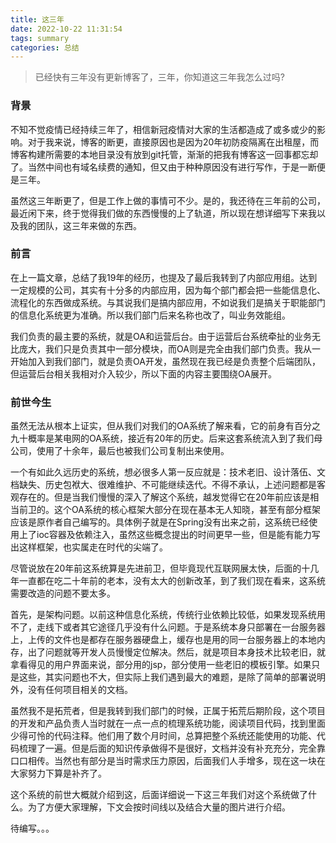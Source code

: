 ```yaml
---
title: 这三年
date: 2022-10-22 11:31:54
tags: summary
categories: 总结
---
```


> 已经快有三年没有更新博客了，三年，你知道这三年我怎么过吗?

### 背景

不知不觉疫情已经持续三年了，相信新冠疫情对大家的生活都造成了或多或少的影响。对于我来说，博客的断更，直接原因也是因为20年初防疫隔离在出租屋，而博客构建所需要的本地目录没有放到git托管，渐渐的把我有博客这一回事都忘却了。当然中间也有域名续费的通知，但又由于种种原因没有进行写作，于是一断便是三年。

虽然这三年断更了，但是工作上做的事情可不少。是的，我还待在三年前的公司，最近闲下来，终于觉得我们做的东西慢慢的上了轨道，所以现在想详细写下来我以及我的团队，这三年来做的东西。

### 前言

在上一篇文章，总结了我19年的经历，也提及了最后我转到了内部应用组。达到一定规模的公司，其实有十分多的内部应用，因为每个部门都会把一些能信息化、流程化的东西做成系统。与其说我们是搞内部应用，不如说我们是搞关于职能部门的信息化系统更为准确。所以我们部门后来名称也改了，叫业务效能组。

我们负责的最主要的系统，就是OA和运营后台。由于运营后台系统牵扯的业务无比庞大，我们只是负责其中一部分模块，而OA则是完全由我们部门负责。我从一开始加入到我们部门，就是负责OA开发，虽然现在我已经是负责整个后端团队，但运营后台相关我相对介入较少，所以下面的内容主要围绕OA展开。

### 前世今生

虽然无法从根本上证实，但从我们对我们的OA系统了解来看，它的前身有百分之九十概率是某电网的OA系统，接近有20年的历史。后来这套系统流入到了我们母公司，使用了十余年，最后也被我们公司复制出来使用。

一个有如此久远历史的系统，想必很多人第一反应就是：技术老旧、设计落伍、文档缺失、历史包袱大、很难维护、不可能继续迭代。不得不承认，上述问题都是客观存在的。但是当我们慢慢的深入了解这个系统，越发觉得它在20年前应该是相当前卫的。这个OA系统的核心框架大部分在现在基本无人知晓，甚至有部分框架应该是原作者自己编写的。具体例子就是在Spring没有出来之前，这系统已经使用上了ioc容器及依赖注入，虽然这些概念提出的时间更早一些，但是能有能力写出这样框架，也实属走在时代的尖端了。

尽管说放在20年前这系统算是先进前卫，但毕竟现代互联网展太快，后面的十几年一直都在吃二十年前的老本，没有太大的创新改革，到了我们现在看来，这系统需要改造的问题不要太多。

首先，是架构问题。以前这种信息化系统，传统行业依赖比较低，如果发现系统用不了，走线下或者其它途径几乎没有什么问题。于是系统本身只部署在一台服务器上，上传的文件也是都存在服务器硬盘上，缓存也是用的同一台服务器上的本地内存，出了问题就等开发人员慢慢定位解决。然后，就是项目本身技术比较老旧，就拿看得见的用户界面来说，部分用的jsp，部分使用一些老旧的模板引擎。如果只是这些，其实问题也不大，但实际上我们遇到最大的难题，是除了简单的部署说明外，没有任何项目相关的文档。

虽然我不是拓荒者，但是我转到我们部门的时候，正属于拓荒后期阶段，这个项目的开发和产品负责人当时就在一点一点的梳理系统功能，阅读项目代码，找到里面少得可怜的代码注释。他们用了数个月时间，总算把整个系统还能使用的功能、代码梳理了一遍。但是后面的知识传承做得不是很好，文档并没有补充充分，完全靠口口相传。当然也有部分是当时需求压力原因，后面我们人手增多，现在这一块在大家努力下算是补齐了。

这个系统的前世大概就介绍到这，后面详细说一下这三年我们对这个系统做了什么。为了方便大家理解，下文会按时间线以及结合大量的图片进行介绍。

待编写。。。
